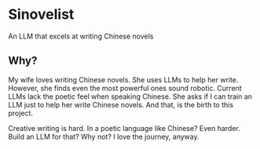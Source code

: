 # **Sinovelist**
An LLM that excels at writing Chinese novels

## **Why?**
My wife loves writing Chinese novels. She uses LLMs to help her write. However, she finds even the most powerful ones sound robotic. Current LLMs lack the poetic feel when speaking Chinese. She asks if I can train an LLM just to help her write Chinese novels. And that, is the birth to this project.

Creative writing is hard. In a poetic language like Chinese? Even harder. Build an LLM for that? Why not? I love the journey, anyway.

